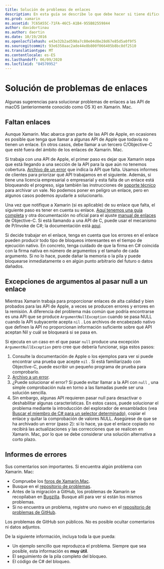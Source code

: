 ```yaml
---
title: Solución de problemas de enlaces
description: En esta guía se describe lo que debe hacer si tiene dificultades para enlazar una biblioteca de Objective-C. En concreto, se describen los enlaces que faltan, las excepciones de los argumentos al pasar null a un enlace y los informes de errores.
ms.prod: xamarin
ms.assetid: 7C65A55C-71FA-46C5-A1B4-955B82559844
author: davidortinau
ms.author: daortin
ms.date: 10/19/2016
ms.openlocfilehash: e43e32b2ad598a7c80e04d8e28d67e85d5a0f9f5
ms.sourcegitcommit: 93e6358aac2ade44e8b800f066405b8bc8df2510
ms.translationtype: MT
ms.contentlocale: es-ES
ms.lasthandoff: 06/09/2020
ms.locfileid: "84570952"
---
```

# <a name="binding-troubleshooting"></a>Solución de problemas de enlaces

Algunas sugerencias para solucionar problemas de enlaces a las API de macOS (anteriormente conocido como OS X) en Xamarin. Mac.

## <a name="missing-bindings"></a>Faltan enlaces

Aunque Xamarin. Mac abarca gran parte de las API de Apple, en ocasiones es posible que tenga que llamar a algunas API de Apple que todavía no tienen un enlace. En otros casos, debe llamar a un tercero C/Objective-C que esté fuera del ámbito de los enlaces de Xamarin. Mac.

Si trabaja con una API de Apple, el primer paso es dejar que Xamarin sepa que está llegando a una sección de la API para la que aún no tenemos cobertura. [Archivo de un error](#reporting-bugs) que indica la API que falta. Usamos informes de clientes para priorizar qué API trabajamos en el siguiente. Además, si tiene una licencia empresarial o empresarial y esta falta de un enlace está bloqueando el progreso, siga también las instrucciones de [soporte técnico](https://visualstudio.microsoft.com/vs/support/) para archivar un vale. No podemos poner en peligro un enlace, pero en algunos casos podemos ayudarle a solucionarlo.

Una vez que notifique a Xamarin (si es aplicable) de su enlace que falta, el siguiente paso es tener en cuenta su enlace. [Aquí tenemos una guía completa](~/cross-platform/macios/binding/overview.md) y otra documentación no oficial para el ajuste [manual de enlaces](https://brendanzagaeski.appspot.com/xamarin/0002.html) de Objective-C. Si está llamando a una API de C, puede usar el mecanismo de P/Invoke de C#; la documentación está [aquí](https://www.mono-project.com/docs/advanced/pinvoke/).

Si decide trabajar en el enlace, tenga en cuenta que los errores en el enlace pueden producir todo tipo de bloqueos interesantes en el tiempo de ejecución nativo. En concreto, tenga cuidado de que la firma en C# coincida con la firma nativa en número de argumentos y el tamaño de cada argumento. Si no lo hace, puede dañar la memoria o la pila y puede bloquearse inmediatamente o en algún punto arbitrario del futuro o datos dañados.

## <a name="argument-exceptions-when-passing-null-to-a-binding"></a>Excepciones de argumentos al pasar null a un enlace

Mientras Xamarin trabaja para proporcionar enlaces de alta calidad y bien probados para las API de Apple, a veces se producen errores y errores en la remisión. A diferencia del problema más común que podría encontrarse es una API que se produce `ArgumentNullException` cuando se pasa NULL cuando la API subyacente acepta `nil` . Los archivos de encabezado nativo que definen la API no proporcionan información suficiente sobre qué API aceptan Nil y cuál se bloqueará si se pasa en.

Si ejecuta en un caso en el que pasar `null` produce una excepción `ArgumentNullException` pero cree que debería funcionar, siga estos pasos:

1. Consulte la documentación de Apple o los ejemplos para ver si puede encontrar una prueba que acepte `nil` . Si está familiarizado con Objective-C, puede escribir un pequeño programa de prueba para comprobarlo.
2. [Archivo a un error](#reporting-bugs).
3. ¿Puede solucionar el error? Si puede evitar llamar a la API con `null` , una simple comprobación nula en torno a las llamadas puede ser una solución sencilla.
4. Sin embargo, algunas API requieren pasar null para desactivar o deshabilitar algunas características. En estos casos, puede solucionar el problema mediante la introducción del explorador de ensamblados (vea [Buscar el miembro de C# para un selector determinado](~/mac/app-fundamentals/mac-apis.md#finding_selector)), copiar el enlace y quitar la comprobación de valores NULL. Asegúrese de que se ha archivado un error (paso 2): si lo hace, ya que el enlace copiado no recibirá las actualizaciones y las correcciones que se realicen en Xamarin. Mac, por lo que se debe considerar una solución alternativa a corto plazo.

<a name="reporting-bugs"></a>

## <a name="reporting-bugs"></a>Informes de errores

Sus comentarios son importantes. Si encuentra algún problema con Xamarin. Mac:

- Compruebe los [foros de Xamarin.Mac](https://forums.xamarin.com/categories/xamarin-mac).
- Busque en el [repositorio de problemas](https://github.com/xamarin/xamarin-macios/issues).
- Antes de la migración a GitHub, los problemas de Xamarin se recopilaban en [Bugzilla](https://bugzilla.xamarin.com/describecomponents.cgi). Busque allí para ver si están los mismos problemas.
- Si no encuentra un problema, registre uno nuevo en el [repositorio de problemas de GitHub](https://github.com/xamarin/xamarin-macios/issues/new).

Los problemas de GitHub son públicos. No es posible ocultar comentarios ni datos adjuntos.

De la siguiente información, incluya toda la que pueda:

- Un ejemplo sencillo que reproduzca el problema. Siempre que sea posible, esta información es **muy útil**.
- El seguimiento de la pila completo del bloqueo.
- El código de C# del bloqueo.

